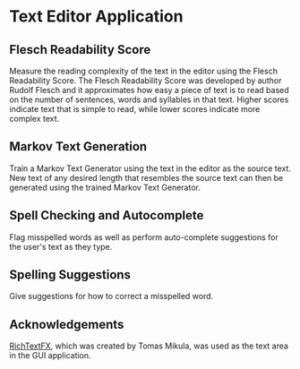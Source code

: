 # Text Editor Application

## Flesch Readability Score

Measure the reading complexity of the text in the editor using the Flesch
Readability Score.  The Flesch Readability Score was developed by author Rudolf
Flesch and it approximates how easy a piece of text is to read based on the
number of sentences, words and syllables in that text.  Higher scores indicate
text that is simple to read, while lower scores indicate more complex text.

## Markov Text Generation

Train a Markov Text Generator using the text in the editor as the source text.
New text of any desired length that resembles the source text can then be
generated using the trained Markov Text Generator.

## Spell Checking and Autocomplete

Flag misspelled words as well as perform auto-complete suggestions for the
user's text as they type.

## Spelling Suggestions

Give suggestions for how to correct a misspelled word.

## Acknowledgements

[RichTextFX](https://github.com/TomasMikula/RichTextFX), which was created by
Tomas Mikula, was used as the text area in the GUI application.
